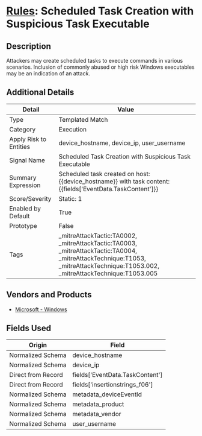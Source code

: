 # [Rules](README.md): Scheduled Task Creation with Suspicious Task Executable

## Description
Attackers may create scheduled tasks to execute commands in various scenarios. Inclusion of commonly abused or high risk Windows executables may be an indication of an attack.

## Additional Details
|Detail|Value|
|----|----|
|Type|Templated Match|
|Category|Execution|
|Apply Risk to Entities|device_hostname, device_ip, user_username|
|Signal Name|Scheduled Task Creation with Suspicious Task Executable|
|Summary Expression|Scheduled task created on host: {{device_hostname}} with task content: {{fields['EventData.TaskContent']}}|
|Score/Severity|Static: 1|
|Enabled by Default|True|
|Prototype|False|
|Tags|_mitreAttackTactic:TA0002, _mitreAttackTactic:TA0003, _mitreAttackTactic:TA0004, _mitreAttackTechnique:T1053, _mitreAttackTechnique:T1053.002, _mitreAttackTechnique:T1053.005|
## Vendors and Products
- [Microsoft - Windows](../products/1ff7546c-cb36-4a24-87f7-89d2cecc5761.md)


## Fields Used

|Origin|Field|
|----|----|
|Normalized Schema|device_hostname|
|Normalized Schema|device_ip|
|Direct from Record|fields['EventData.TaskContent']|
|Direct from Record|fields['insertionstrings_f06']|
|Normalized Schema|metadata_deviceEventId|
|Normalized Schema|metadata_product|
|Normalized Schema|metadata_vendor|
|Normalized Schema|user_username|


